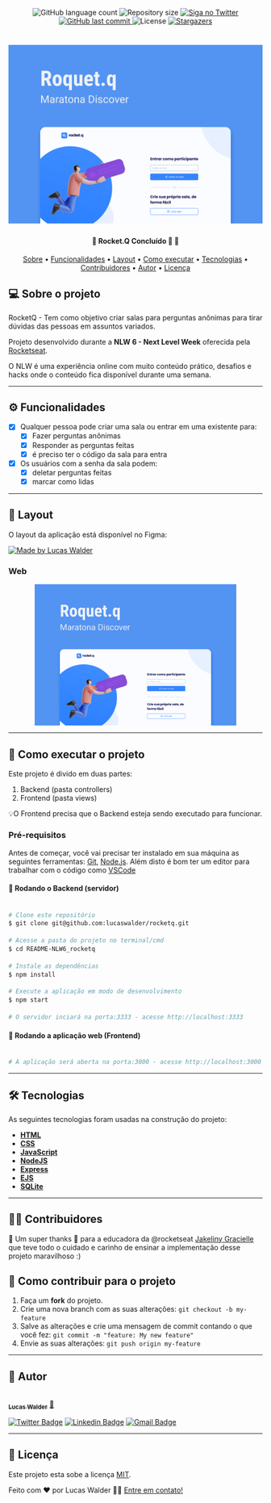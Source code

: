 
<p align="center">
  <img alt="GitHub language count" src="https://img.shields.io/github/languages/count/lucaswalder/rocketq?color=%2304D361">

  <img alt="Repository size" src="https://img.shields.io/github/repo-size/lucaswalder/rocketq">

  <a href="https://www.twitter.com/lucaswalder_dev/">
    <img alt="Siga no Twitter" src="https://img.shields.io/twitter/url?url=https%3A%2F%2Fgithub.com%2Ftgmarinho%2FREADME-ecoleta">
  </a>
  
  <a href="https://github.com/lucaswalder/rocketq/commits/master">
    <img alt="GitHub last commit" src="https://img.shields.io/github/last-commit/tgmarinho/README-ecoleta">
  </a>
    
   <img alt="License" src="https://img.shields.io/badge/license-MIT-brightgreen">
   <a href="https://github.com/lucaswalder/rocketq/stargazers">
    <img alt="Stargazers" src="https://img.shields.io/github/stars/tgmarinho/README-ecoleta?style=social">
  </a>

  
 
</p>
<h1 align="center">
    <img alt="NextLevelWeek" title="#NextLevelWeek" src="./public/img/github/projeto-banner.png" />
</h1>

<h4 align="center"> 
	🚧  Rocket.Q Concluído 🚀 🚧
</h4>

<p align="center">
 <a href="#-sobre-o-projeto">Sobre</a> •
 <a href="#-funcionalidades">Funcionalidades</a> •
 <a href="#-layout">Layout</a> • 
 <a href="#-como-executar-o-projeto">Como executar</a> • 
 <a href="#-tecnologias">Tecnologias</a> • 
 <a href="#-contribuidores">Contribuidores</a> • 
 <a href="#-autor">Autor</a> • 
 <a href="#user-content--licença">Licença</a>
</p>


## 💻 Sobre o projeto

RocketQ - Tem como objetivo criar salas para perguntas anônimas para tirar dúvidas das pessoas em assuntos variados. 


Projeto desenvolvido durante a **NLW 6 - Next Level Week** oferecida pela [Rocketseat](https://rocketseat.com.br).

O NLW é uma experiência online com muito conteúdo prático, desafios e hacks onde o conteúdo fica disponível durante uma semana.

---

## ⚙️ Funcionalidades

- [x] Qualquer pessoa pode criar uma sala ou entrar em uma existente para:
  - [x] Fazer perguntas anônimas
  - [x] Responder as perguntas feitas
  - [x] é preciso ter o código da sala para entra
- [x] Os usuários com a senha da sala podem:
  - [x] deletar perguntas feitas
  - [x] marcar como lidas

---

## 🎨 Layout

O layout da aplicação está disponível no Figma:

<a href="https://www.figma.com/file/vp3iFfd1ohCbHyDX9jCiQi/Roquet.q">
  <img alt="Made by Lucas Walder" src="https://img.shields.io/badge/Acessar%20Layout%20-Figma-%2304D361">
</a>

### Web

<p align="center" style="display: flex; align-items: flex-start; justify-content: center;">
  <img alt="NextLevelWeek" title="#NextLevelWeek - RoketQ" src="./public/img/github/projeto-banner.png" width="400px">

---

## 🚀 Como executar o projeto

Este projeto é divido em duas partes:
1. Backend (pasta controllers)
2. Frontend (pasta views)

💡O Frontend precisa que o Backend esteja sendo executado para funcionar.

### Pré-requisitos

Antes de começar, você vai precisar ter instalado em sua máquina as seguintes ferramentas:
[Git](https://git-scm.com), [Node.js](https://nodejs.org/en/). 
Além disto é bom ter um editor para trabalhar com o código como [VSCode](https://code.visualstudio.com/)

#### 🎲 Rodando o Backend (servidor)

```bash

# Clone este repositório
$ git clone git@github.com:lucaswalder/rocketq.git

# Acesse a pasta do projeto no terminal/cmd
$ cd README-NLW6_rocketq

# Instale as dependências
$ npm install

# Execute a aplicação em modo de desenvolvimento
$ npm start

# O servidor inciará na porta:3333 - acesse http://localhost:3333 

```

#### 🧭 Rodando a aplicação web (Frontend)

```bash

# A aplicação será aberta na porta:3000 - acesse http://localhost:3000

```

---

## 🛠 Tecnologias

As seguintes tecnologias  foram usadas na construção do projeto:
 

-   **[HTML](https://developer.mozilla.org/pt-BR/docs/Web/HTML)**
-   **[CSS](https://developer.mozilla.org/pt-BR/docs/Web/CS)**
-   **[JavaScript](https://developer.mozilla.org/pt-BR/docs/Web/JavaScript)**
-   **[NodeJS](https://nodejs.org/en/)**
-   **[Express](https://expressjs.com/)**
-   **[EJS](https://ejs.co/)**
-   **[SQLite](https://github.com/mapbox/node-sqlite3)**


---

## 👨‍💻 Contribuidores

💜 Um super thanks 👏 para a educadora da @rocketseat [Jakeliny Gracielle](https://github.com/jakeliny) que teve todo o cuidado e carinho de ensinar a implementação desse projeto maravilhoso :)

## 💪 Como contribuir para o projeto

1. Faça um **fork** do projeto.
2. Crie uma nova branch com as suas alterações: `git checkout -b my-feature`
3. Salve as alterações e crie uma mensagem de commit contando o que você fez: `git commit -m "feature: My new feature"`
4. Envie as suas alterações: `git push origin my-feature`

---

## 🦸 Autor

<a href="https://lucaswalder.dev">
 <img style="border-radius: 50%;" src="https://avatars.githubusercontent.com/u/66087433?v=4" width="100px;" alt=""/>
 <br />
 <sub><b>Lucas Walder</b></sub></a> <a href="https://lucaswalder.dev/" title="Lucas Walder's Site">🚀</a>
 <br />

[![Twitter Badge](https://img.shields.io/badge/-@tgmarinho-1ca0f1?style=flat-square&labelColor=1ca0f1&logo=twitter&logoColor=white&link=https://twitter.com/lucaswalder_dev)](https://twitter.com/lucaswalder_dev) [![Linkedin Badge](https://img.shields.io/badge/-Thiago-blue?style=flat-square&logo=Linkedin&logoColor=white&link=https://www.linkedin.com/in/lucaswalder-dev/)](https://www.linkedin.com/in/lucaswalder-dev/) 
[![Gmail Badge](https://img.shields.io/badge/-tgmarinho@gmail.com-c14438?style=flat-square&logo=Gmail&logoColor=white&link=mailto:contato@lucaswalder.dev)](mailto:contato@lucaswalder.dev)

---

## 📝 Licença

Este projeto esta sobe a licença [MIT](./LICENSE).

Feito com ❤️ por Lucas Walder 👋🏽 [Entre em contato!](https://www.linkedin.com/in/lucaswalder-dev/)

